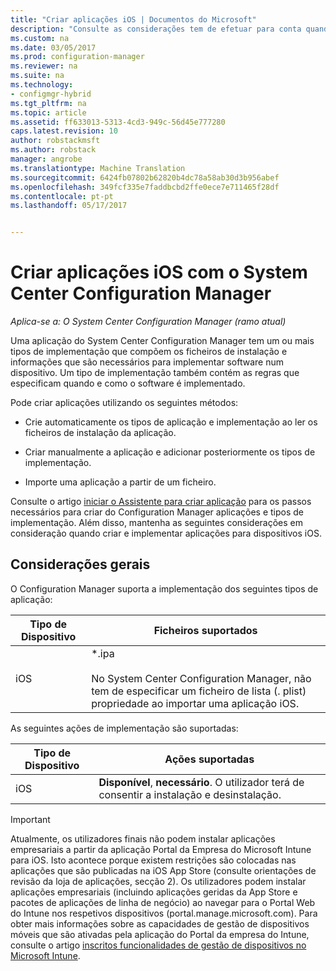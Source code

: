 ```yaml
---
title: "Criar aplicações iOS | Documentos do Microsoft"
description: "Consulte as considerações tem de efetuar para conta quando criar e implementar aplicações para dispositivos iOS."
ms.custom: na
ms.date: 03/05/2017
ms.prod: configuration-manager
ms.reviewer: na
ms.suite: na
ms.technology:
- configmgr-hybrid
ms.tgt_pltfrm: na
ms.topic: article
ms.assetid: ff633013-5313-4cd3-949c-56d45e777280
caps.latest.revision: 10
author: robstackmsft
ms.author: robstack
manager: angrobe
ms.translationtype: Machine Translation
ms.sourcegitcommit: 6424fb07802b62820b4dc78a58ab30d3b956abef
ms.openlocfilehash: 349fcf335e7faddbcbd2ffe0ece7e711465f28df
ms.contentlocale: pt-pt
ms.lasthandoff: 05/17/2017


---
```

# <a name="create-ios-applications-with-system-center-configuration-manager"></a>Criar aplicações iOS com o System Center Configuration Manager

*Aplica-se a: O System Center Configuration Manager (ramo atual)*

Uma aplicação do System Center Configuration Manager tem um ou mais tipos de implementação que compõem os ficheiros de instalação e informações que são necessários para implementar software num dispositivo. Um tipo de implementação também contém as regras que especificam quando e como o software é implementado.  

 Pode criar aplicações utilizando os seguintes métodos:  

-   Crie automaticamente os tipos de aplicação e implementação ao ler os ficheiros de instalação da aplicação.  

-   Criar manualmente a aplicação e adicionar posteriormente os tipos de implementação.  

-   Importe uma aplicação a partir de um ficheiro.  

Consulte o artigo [iniciar o Assistente para criar aplicação](../../apps/deploy-use/create-applications.md#start-the-create-application-wizard) para os passos necessários para criar do Configuration Manager aplicações e tipos de implementação. Além disso, mantenha as seguintes considerações em consideração quando criar e implementar aplicações para dispositivos iOS.  

## <a name="general-considerations"></a>Considerações gerais  
 O Configuration Manager suporta a implementação dos seguintes tipos de aplicação:  

|Tipo de Dispositivo|Ficheiros suportados|  
|-----------------|---------------------|  
|iOS|*.ipa<br /><br /> No System Center Configuration Manager, não tem de especificar um ficheiro de lista (. plist) propriedade ao importar uma aplicação iOS.|  

 As seguintes ações de implementação são suportadas:  

|Tipo de Dispositivo|Ações suportadas|  
|-----------------|-----------------------|  
|iOS|**Disponível**, **necessário**. O utilizador terá de consentir a instalação e desinstalação.

> [!IMPORTANT]  
>  Atualmente, os utilizadores finais não podem instalar aplicações empresariais a partir da aplicação Portal da Empresa do Microsoft Intune para iOS. Isto acontece porque existem restrições são colocadas nas aplicações que são publicadas na iOS App Store (consulte orientações de revisão da loja de aplicações, secção 2). Os utilizadores podem instalar aplicações empresariais (incluindo aplicações geridas da App Store e pacotes de aplicações de linha de negócio) ao navegar para o Portal Web do Intune nos respetivos dispositivos (portal.manage.microsoft.com). Para obter mais informações sobre as capacidades de gestão de dispositivos móveis que são ativadas pela aplicação do Portal da empresa do Intune, consulte o artigo [inscritos funcionalidades de gestão de dispositivos no Microsoft Intune](https://technet.microsoft.com/library/dn600287.aspx).  

